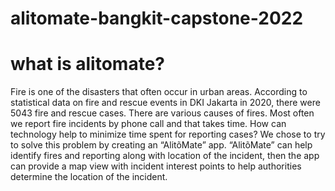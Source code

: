 # alitomate-bangkit-capstone-2022

# what is alitomate?
Fire is one of the disasters that often occur in urban areas. According to statistical data on fire and rescue events in DKI Jakarta in 2020, there were 5043 fire and rescue cases. There are various causes of fires. Most often we report fire incidents by phone call and that takes time. How can technology help to minimize time spent for reporting cases? We chose to try to solve this problem by creating an “AlitõMate” app. “AlitõMate” can help identify fires and reporting along with location of the incident, then the app can provide a map view with incident interest points to help authorities determine the location of the incident.


